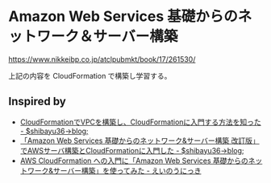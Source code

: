 # Amazon Web Services 基礎からのネットワーク＆サーバー構築

https://www.nikkeibp.co.jp/atclpubmkt/book/17/261530/

上記の内容を CloudFormation で構築し学習する。

## Inspired by

* [CloudFormationでVPCを構築し、CloudFormationに入門する方法を知った \- $shibayu36\->blog;](https://blog.shibayu36.org/entry/2018/04/15/223000)
* [「Amazon Web Services 基礎からのネットワーク&サーバー構築 改訂版」でAWSサーバ構築とCloudFormationに入門した \- $shibayu36\->blog;](https://blog.shibayu36.org/entry/2018/04/17/193000)
* [AWS CloudFormation への入門に「Amazon Web Services 基礎からのネットワーク&サーバー構築」を使ってみた \- えいのうにっき](https://blog.a-know.me/entry/2017/02/13/222100)
